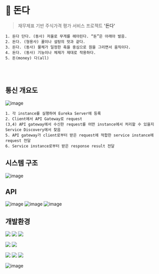 # 🔁 돈다

> 재무제표 기반 주식가격 평가 서비스 프로젝트 **'돈다'**

```
1. 돈다 단다. (동사) 저울로 무게를 헤아린다. “돈”은 아래아 발음.
2. 돈다. (형용사) 꿀이나 설탕의 맛과 같다.
3. 돈다. (동사) 물체가 일정한 축을 중심으로 원을 그리면서 움직이다.
4. 돈다. (동사) 기능이나 체제가 제대로 작용하다.
5. 돈(money) 다(all)
```

<br><br>

## 통신 개요도

![image](https://user-images.githubusercontent.com/68547545/175465406-22f034a7-96c7-4c36-b420-e3a56cb516b6.png)

```
1. 각 instance를 실행하여 Eureka Server에 등록
2. Client에서 API Gateway로 request
(3,4) API gateway에서 수신한 request를 어떤 instance에서 처리할 수 있을지  Service Discovery에서 찾음
5. API gateway가 client로부터 받은 request에 적합한 service instance에 request 전달
6. Service instance로부터 받은 response result 전달
```

## 시스템 구조

![image](https://user-images.githubusercontent.com/68547545/175466102-d8fdcef3-06f1-4e40-a778-9b99bff05914.png)


## API

![image](https://user-images.githubusercontent.com/68547545/175465976-b014a06b-6920-4697-a3bd-8f0b64fec9d4.png)
![image](https://user-images.githubusercontent.com/68547545/175465983-2e527eb3-9f8f-4fc3-9828-531829ac550f.png)
![image](https://user-images.githubusercontent.com/68547545/175465988-886be72c-82e3-420d-891d-cf12ec872619.png)


## 개발환경

<img src="https://img.shields.io/badge/vue.js-4FC08D?style=for-the-badge&logo=vue.js&logoColor=white"> <img src="https://img.shields.io/badge/springboot-6DB33F?style=for-the-badge&logo=springboot&logoColor=white"> <img src="https://img.shields.io/badge/gradle-02303A?style=for-the-badge&logo=gradle&logoColor=white">

<img src="https://img.shields.io/badge/mysql-4479A1?style=for-the-badge&logo=mysql&logoColor=white"> <img src="https://img.shields.io/badge/mongoDB-47A248?style=for-the-badge&logo=MongoDB&logoColor=white"> 

<img src="https://img.shields.io/badge/java-007396?style=for-the-badge&logo=java&logoColor=white"> <img src="https://img.shields.io/badge/python-3776AB?style=for-the-badge&logo=python&logoColor=white"> <img src="https://img.shields.io/badge/javascript-F7DF1E?style=for-the-badge&logo=javascript&logoColor=black">


![image](https://user-images.githubusercontent.com/68547545/175466320-e5a4a34f-9cdd-4f35-a867-1a7c022e97fa.png)

